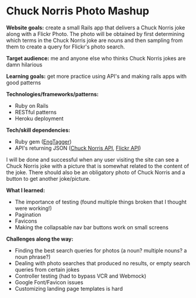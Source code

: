 # Chuck Norris Photo Mashup

__Website goals:__ create a small Rails app that delivers a Chuck Norris joke along with a Flickr Photo.  The photo will be obtained by first determining which terms in the Chuck Norris joke are nouns and then sampling from them to create a query for Flickr's photo search.

__Target audience:__ me and anyone else who thinks Chuck Norris jokes are damn hilarious

__Learning goals:__ get more practice using API's and making rails apps with good patterns

__Technologies/frameworks/patterns:__
- Ruby on Rails
- RESTful patterns
- Heroku deployment

__Tech/skill dependencies:__
- Ruby gem ([EngTagger](https://github.com/yohasebe/engtagger))
- API's returning JSON ([Chuck Norris API](http://www.icndb.com/api/), [Flickr API](https://www.flickr.com/services/api/))

I will be done and successful when any user visiting the site can see a Chuck Norris joke with a picture that is somewhat related to the content of the joke. There should also be an obligatory photo of Chuck Norris and a button to get another joke/picture.

__What I learned:__
- The importance of testing (found multiple things broken that I thought were working!)
- Pagination
- Favicons
- Making the collapsable nav bar buttons work on small screens

__Challenges along the way:__
- Finding the best search queries for photos (a noun? multiple nouns? a noun phrase?)
- Dealing with photo searches that produced no results, or empty search queries from certain jokes
- Controller testing (had to bypass VCR and Webmock)
- Google Font/Favicon issues
- Customizing landing page templates is hard
